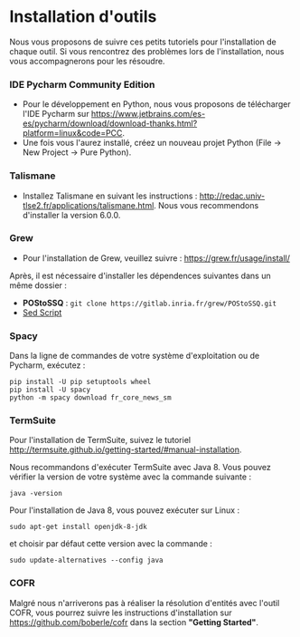 # Installation d'outils

Nous vous proposons de suivre ces petits tutoriels pour l'installation de chaque outil. Si vous rencontrez des problèmes lors de l'installation, nous vous accompagnerons pour les résoudre.

### IDE Pycharm Community Edition

- Pour le développement en Python, nous vous proposons de télécharger l'IDE Pycharm sur https://www.jetbrains.com/es-es/pycharm/download/download-thanks.html?platform=linux&code=PCC.
- Une fois vous l'aurez installé, créez un nouveau projet Python (File -\> New Project -\> Pure Python).

### Talismane

- Installez Talismane en suivant les instructions : http://redac.univ-tlse2.fr/applications/talismane.html. Nous vous recommendons d'installer la version 6.0.0.

### Grew

- Pour l'installation de Grew, veuillez suivre : https://grew.fr/usage/install/

Après, il est nécessaire d'installer les dépendences suivantes dans un même dossier : 

- **POStoSSQ** : ```git clone https://gitlab.inria.fr/grew/POStoSSQ.git```
- [Sed Script](https://grew.fr/grs/parsing/tal2grew.sed)

### Spacy

Dans la ligne de commandes de votre système d'exploitation ou de Pycharm, exécutez :

```
pip install -U pip setuptools wheel
pip install -U spacy
python -m spacy download fr_core_news_sm
```

### TermSuite

Pour l'installation de TermSuite, suivez le tutoriel http://termsuite.github.io/getting-started/#manual-installation.

Nous recommandons d'exécuter TermSuite avec Java 8. Vous pouvez vérifier la version de votre système avec la commande suivante : 

```
java -version
```

Pour l'installation de Java 8, vous pouvez exécuter sur Linux : 

```
sudo apt-get install openjdk-8-jdk
```

et choisir par défaut cette version avec la commande : 

```
sudo update-alternatives --config java
```

### COFR

Malgré nous n'arriverons pas à réaliser la résolution d'entités avec l'outil COFR, vous pourrez suivre les instructions d'installation sur https://github.com/boberle/cofr dans la section **"Getting Started"**.
